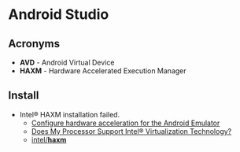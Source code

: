# Android Studio

## Acronyms

* **AVD** - Android Virtual Device
* **HAXM** - Hardware Accelerated Execution Manager

## Install

* Intel® HAXM installation failed.
  * [Configure hardware acceleration for the Android Emulator](https://developer.android.com/studio/run/emulator-acceleration)
  * [Does My Processor Support Intel® Virtualization Technology?](https://www.intel.com/content/www/us/en/support/articles/000005486/processors.html)
  * [intel/**haxm**](https://github.com/intel/haxm)
